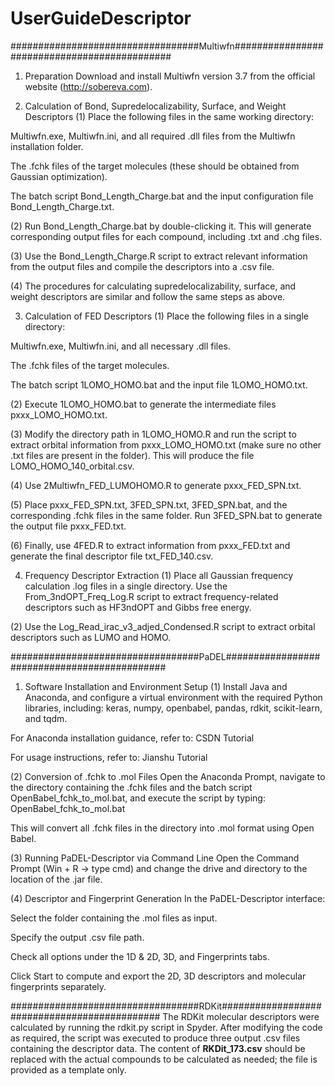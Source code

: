 # UserGuideDescriptor
##################################Multiwfn#############################################
1. Preparation
Download and install Multiwfn version 3.7 from the official website (http://sobereva.com).

 2. Calculation of Bond, Supredelocalizability, Surface, and Weight Descriptors
(1) Place the following files in the same working directory:

Multiwfn.exe, Multiwfn.ini, and all required .dll files from the Multiwfn installation folder.

The .fchk files of the target molecules (these should be obtained from Gaussian optimization).

The batch script Bond_Length_Charge.bat and the input configuration file Bond_Length_Charge.txt.

(2) Run Bond_Length_Charge.bat by double-clicking it. This will generate corresponding output files for each compound, including .txt and .chg files.

(3) Use the Bond_Length_Charge.R script to extract relevant information from the output files and compile the descriptors into a .csv file.

(4) The procedures for calculating supredelocalizability, surface, and weight descriptors are similar and follow the same steps as above.

3. Calculation of FED Descriptors
(1) Place the following files in a single directory:

Multiwfn.exe, Multiwfn.ini, and all necessary .dll files.

The .fchk files of the target molecules.

The batch script 1LOMO_HOMO.bat and the input file 1LOMO_HOMO.txt.

(2) Execute 1LOMO_HOMO.bat to generate the intermediate files pxxx_LOMO_HOMO.txt.

(3) Modify the directory path in 1LOMO_HOMO.R and run the script to extract orbital information from pxxx_LOMO_HOMO.txt (make sure no other .txt files are present in the folder). This will produce the file LOMO_HOMO_140_orbital.csv.

(4) Use 2Multiwfn_FED_LUMOHOMO.R to generate pxxx_FED_SPN.txt.

(5) Place pxxx_FED_SPN.txt, 3FED_SPN.txt, 3FED_SPN.bat, and the corresponding .fchk files in the same folder. Run 3FED_SPN.bat to generate the output file pxxx_FED.txt.

(6) Finally, use 4FED.R to extract information from pxxx_FED.txt and generate the final descriptor file txt_FED_140.csv.

4. Frequency Descriptor Extraction
(1) Place all Gaussian frequency calculation .log files in a single directory. Use the From_3ndOPT_Freq_Log.R script to extract frequency-related descriptors such as HF3ndOPT and Gibbs free energy.

(2) Use the Log_Read_irac_v3_adjed_Condensed.R script to extract orbital descriptors such as LUMO and HOMO.


##################################PaDEL#############################################
1. Software Installation and Environment Setup
(1) Install Java and Anaconda, and configure a virtual environment with the required Python libraries, including:
keras, numpy, openbabel, pandas, rdkit, scikit-learn, and tqdm.

For Anaconda installation guidance, refer to: CSDN Tutorial

For usage instructions, refer to: Jianshu Tutorial

(2) Conversion of .fchk to .mol Files
Open the Anaconda Prompt, navigate to the directory containing the .fchk files and the batch script OpenBabel_fchk_to_mol.bat, and execute the script by typing:  OpenBabel_fchk_to_mol.bat

This will convert all .fchk files in the directory into .mol format using Open Babel.

(3) Running PaDEL-Descriptor via Command Line
Open the Command Prompt (Win + R → type cmd) and change the drive and directory to the location of the .jar file.

(4) Descriptor and Fingerprint Generation
In the PaDEL-Descriptor interface:

Select the folder containing the .mol files as input.

Specify the output .csv file path.

Check all options under the 1D & 2D, 3D, and Fingerprints tabs.

Click Start to compute and export the 2D, 3D descriptors and molecular fingerprints separately.

##################################RDKit#############################################
The RDKit molecular descriptors were calculated by running the rdkit.py script in Spyder. After modifying the code as required, the script was executed to produce three output .csv files containing the descriptor data.
The content of **RKDit_173.csv** should be replaced with the actual compounds to be calculated as needed; the file is provided as a template only.
